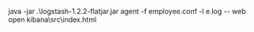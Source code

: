 java -jar .\logstash-1.2.2-flatjar.jar agent  -f employee.conf  -l e.log -- web
open
	kibana\src\index.html